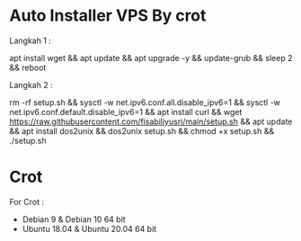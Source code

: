 # Auto Installer VPS By crot

Langkah 1 :

apt install wget && apt update && apt upgrade -y && update-grub && sleep 2 && reboot

Langkah 2 :

rm -rf setup.sh && sysctl -w net.ipv6.conf.all.disable_ipv6=1 && sysctl -w net.ipv6.conf.default.disable_ipv6=1 && apt install curl && wget https://raw.githubusercontent.com/fisabiliyusri/main/setup.sh && apt update && apt install dos2unix && dos2unix setup.sh && chmod +x setup.sh && ./setup.sh

# Crot

For Crot :
- Debian 9 & Debian 10 64 bit
- Ubuntu 18.04 & Ubuntu 20.04 64 bit

